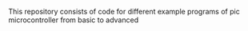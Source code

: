 This repository consists of code for different example programs of pic microcontroller from basic to advanced
